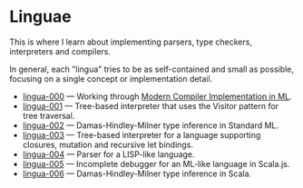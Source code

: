 # Linguae

This is where I learn about implementing parsers, type checkers, interpreters
and compilers.

In general, each "lingua" tries to be as self-contained and small as possible,
focusing on a single concept or implementation detail.

- [lingua-000](lingua-000) — Working through [Modern Compiler Implementation in ML][0].
- [lingua-001](lingua-001) — Tree-based interpreter that uses the Visitor pattern for tree traversal.
- [lingua-002](lingua-002) — Damas-Hindley-Milner type inference in Standard ML.
- [lingua-003](lingua-003) — Tree-based interpreter for a language supporting closures, mutation and recursive let bindings.
- [lingua-004](lingua-004) — Parser for a LISP-like language.
- [lingua-005](lingua-005) — Incomplete debugger for an ML-like language in Scala.js.
- [lingua-006](lingua-006) — Damas-Hindley-Milner type inference in Scala.

[0]: http://www.amazon.com/Modern-Compiler-Implementation-Andrew-Appel/dp/0521607647/

